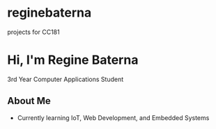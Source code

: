 # reginebaterna
projects for CC181


#  Hi, I'm Regine Baterna  

3rd Year Computer Applications Student
## About Me  
- Currently learning IoT, Web Development, and Embedded Systems    

